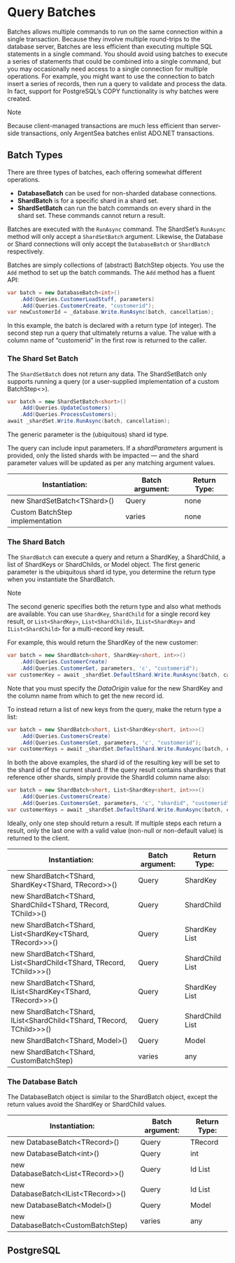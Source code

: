 # Query Batches

Batches allows multiple commands to run on the same connection within a single transaction. Because they involve multiple round-trips to the database server, Batches are less efficient than executing multiple SQL statements in a single command. You should avoid using batches to execute a series of statements that could be combined into a single command, but you may occasionally need access to a single connection for multiple operations. For example, you might want to use the connection to batch insert a series of records, then run a query to validate and process the data. In fact, support for PostgreSQL’s COPY functionality is why batches were created.

> [!NOTE]
> Because client-managed transactions are much less efficient than server-side transactions, only ArgentSea batches enlist ADO.NET transactions.

## Batch Types

There are three types of batches, each offering somewhat different operations.

* __DatabaseBatch__ can be used for non-sharded database connections.
* __ShardBatch__ is for a specific shard in a shard set.
* __ShardSetBatch__ can run the batch commands on every shard in the shard set. These commands cannot return a result.

Batches are executed with the `RunAsync` command. The ShardSet’s `RunAsync` method will only accept a `ShardSetBatch` argument. Likewise, the Database or Shard connections will only accept the `DatabaseBatch` or `ShardBatch` respectively.

Batches are simply collections of (abstract) BatchStep objects. You use the `Add` method to set up the batch commands. The `Add` method has a fluent API:

```csharp
var batch = new DatabaseBatch<int>()
    .Add(Queries.CustomerLoadStuff, parameters)
    .Add(Queries.CustomerCreate, "customerid");
var newCustomerId = _database.Write.RunAsync(batch, cancellation);
```

In this example, the batch is declared with a return type (of integer). The second step run a query that ultimately returns a value. The value with a column name of “customerid” in the first row is returned to the caller.

### The Shard Set Batch

The `ShardSetBatch` does not return any data. The ShardSetBatch only supports running a query (or a user-supplied implementation of a custom BatchStep&lt;&gt;).

```csharp
var batch = new ShardSetBatch<short>()
    .Add(Queries.UpdateCustomers)
    .Add(Queries.ProcessCustomers);
await _shardSet.Write.RunAsync(batch, cancellation);
```

The generic parameter is the (ubiquitous) shard id type.

The query can include input parameters. If a *shardParameters* argument is provided, only the listed shards with be impacted — and the shard parameter values will be updated as per any matching argument values.

| Instantiation: | Batch argument: | Return Type: |
| --- | --- |--- |
| new ShardSetBatch&lt;TShard&gt;() | Query | none |
| Custom BatchStep implementation | varies | none |

### The Shard Batch

The `ShardBatch` can execute a query and return a ShardKey, a ShardChild, a list of ShardKeys or ShardChilds, or Model object. The first generic parameter is the ubiquitous shard id type, you determine the return type when you instantiate the ShardBatch. 

> [!NOTE]
> The second generic specifies both the return type and also what methods are available. You can use `ShardKey`, `ShardChild` for a single record key result, or `List<ShardKey>`, `List<ShardChild>`, `IList<ShardKey>` and `IList<ShardChild>` for a multi-record key result.

For example, this would return the ShardKey of the new customer:

```csharp
var batch = new ShardBatch<short, ShardKey<short, int>>()
    .Add(Queries.CustomerCreate)
    .Add(Queries.CustomerGet, parameters, 'c', "customerid");
var customerKey = await _shardSet.DefaultShard.Write.RunAsync(batch, cancellation);
```

Note that you must specify the *DataOrigin* value for the new ShardKey and the column name from which to get the new record id.

To instead return a list of new keys from the query, make the return type a list:

```csharp
var batch = new ShardBatch<short, List<ShardKey<short, int>>>()
    .Add(Queries.CustomersCreate)
    .Add(Queries.CustomersGet, parameters, 'c', "customerid");
var customerKeys = await _shardSet.DefaultShard.Write.RunAsync(batch, cancellation);
```

In both the above examples, the shard id of the resulting key will be set to the shard id of the current shard. If the query result contains shardkeys that reference other shards, simply provide the ShardId column name also:

```csharp
var batch = new ShardBatch<short, List<ShardKey<short, int>>>()
    .Add(Queries.CustomersCreate)
    .Add(Queries.CustomersGet, parameters, 'c', "shardid", "customerid");
var customerKeys = await _shardSet.DefaultShard.Write.RunAsync(batch, cancellation);
```

Ideally, only one step should return a result. If multiple steps each return a result, only the last one with a valid value (non-null or non-default value) is returned to the client.

| Instantiation: | Batch argument: | Return Type: |
| --- | --- |--- |
| new ShardBatch&lt;TShard, ShardKey&lt;TShard, TRecord&gt;&gt;() | Query | ShardKey |
| new ShardBatch&lt;TShard, ShardChild&lt;TShard, TRecord, TChild&gt;&gt;() | Query | ShardChild |
| new ShardBatch&lt;TShard, List&lt;ShardKey&lt;TShard, TRecord&gt;&gt;&gt;() | Query | ShardKey List |
| new ShardBatch&lt;TShard, List&lt;ShardChild&lt;TShard, TRecord, TChild&gt;&gt;&gt;() | Query | ShardChild List |
| new ShardBatch&lt;TShard, IList&lt;ShardKey&lt;TShard, TRecord&gt;&gt;&gt;() | Query | ShardKey List |
| new ShardBatch&lt;TShard, IList&lt;ShardChild&lt;TShard, TRecord, TChild&gt;&gt;&gt;() | Query | ShardChild List |
| new ShardBatch&lt;TShard, Model&gt;() | Query | Model |
| new ShardBatch&lt;TShard, CustomBatchStep) | varies | any |

### The Database Batch

The DatabaseBatch object is similar to the ShardBatch object, except the return values avoid the ShardKey or ShardChild values.

| Instantiation: | Batch argument: | Return Type: |
| --- | --- |--- |
| new DatabaseBatch&lt;TRecord&gt;() | Query | TRecord |
| new DatabaseBatch&lt;int&gt;() | Query | int |
| new DatabaseBatch&lt;List&lt;TRecord&gt;&gt;() | Query | Id List |
| new DatabaseBatch&lt;IList&lt;TRecord&gt;&gt;() | Query | Id List |
| new DatabaseBatch&lt;Model&gt;() | Query | Model |
| new DatabaseBatch&lt;CustomBatchStep) | varies | any |


## PostgreSQL